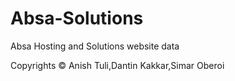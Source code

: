 # Absa-Solutions
Absa Hosting and Solutions website data

Copyrights © Anish Tuli,Dantin Kakkar,Simar Oberoi
